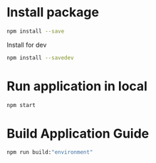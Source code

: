 # Install package

```bash
npm install --save
```
Install for dev
```bash
npm install --savedev
```
# Run application in local

```bash
npm start
```

# Build Application Guide
```bash
npm run build:"environment"
```
